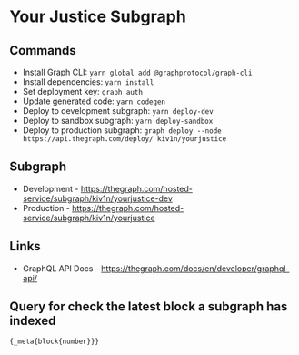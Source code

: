 # Your Justice Subgraph

## Commands

- Install Graph CLI: `yarn global add @graphprotocol/graph-cli`
- Install dependencies: `yarn install`
- Set deployment key: `graph auth`
- Update generated code: `yarn codegen`
- Deploy to development subgraph: `yarn deploy-dev`
- Deploy to sandbox subgraph: `yarn deploy-sandbox`
- Deploy to production subgraph: `graph deploy --node https://api.thegraph.com/deploy/ kiv1n/yourjustice`

## Subgraph

- Development - https://thegraph.com/hosted-service/subgraph/kiv1n/yourjustice-dev
- Production - https://thegraph.com/hosted-service/subgraph/kiv1n/yourjustice

## Links

- GraphQL API Docs - https://thegraph.com/docs/en/developer/graphql-api/

## Query for check the latest block a subgraph has indexed

```
{_meta{block{number}}}
```
